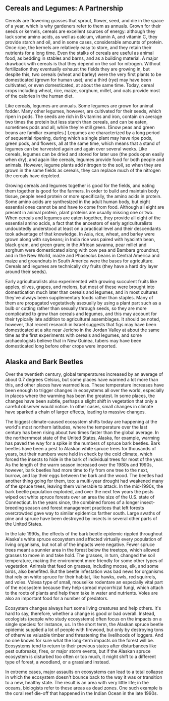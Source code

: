 ## Cereals and Legumes: A Partnership

Cereals are flowering grasses that sprout, flower, seed, and die in the space of a year, which is why gardeners refer to them as annuals. <span class="sentence_insertion sentence_insertion_9"></span> Grown for their seeds or kernels, cereals are excellent sources of energy: although they lack some amino acids, as well as calcium, vitamin A, and vitamin C, they provide starch and oil, and in some cases, considerable amounts of protein. <span class="sentence_insertion sentence_insertion_9"></span>Once ripe, the kernels are relatively easy to store, and they retain their nutrients for a long time. <span class="sentence_insertion sentence_insertion_9"></span> Even the stalks of cereals are useful as animal food, as bedding in stables and barns, and as a building material. A major drawback with cereals is that they depend on the soil for nitrogen. <span class="sentence_insertion sentence_insertion_9"></span>Without fertilization they eventually exhaust the fields they are growing in, but despite this, two cereals (wheat and barley) were the very first plants to be domesticated (grown for human use); and a third (rye) may have been cultivated, or even domesticated, at about the same time. Today, cereal crops including wheat, rice, maize, sorghum, millet, and oats provide most of the calories in the human diet.

Like cereals, legumes are annuals. Some legumes are grown for animal fodder. Many other legumes, however, are cultivated for their seeds, which ripen in pods. The seeds are rich in B vitamins and iron, contain on average two times the protein but less starch than cereals, and can be eaten, sometimes pods and all, while they're still green. (Snow peas and green beans are familiar examples.) Legumes are characterized by a long period of sequential ripening, during which a single plant may have ripe pods, green pods, and flowers, all at the same time, which means that a stand of legumes can be harvested again and again over several weeks. Like cereals, legumes can be dried and stored for later use (the pods open easily when dry), and again like cereals, legumes provide food for both people and animals. However, legume plants add nitrogen to the soil, so when they are grown in the same fields as cereals, they can replace much of the nitrogen the cereals have depleted.

Growing cereals and legumes together is good for the fields, and eating them together is good for the farmers. In order to build and maintain body tissue, people need protein or more specifically, the amino acids in protein. Some amino acids are synthesized in the adult human body, but eight essential ones cannot be and have to come from food. Although all eight are present in animal protein, plant proteins are usually missing one or two. When cereals and legumes are eaten together, they provide all eight of the essential amino acids, a fact that the ancestors of early agriculturalists undoubtedly understood at least on a practical level and their descendants took advantage of that knowledge. In Asia, rice, wheat, and barley were grown along with soybeans; in India rice was paired with hyacinth bean, black gram, and green gram; in the African savanna, pear millet and sorghum were domesticated along with cow pea and Bambara groundnut; and in the New World, maize and Phaseolus beans in Central America and maize and groundnuts in South America were the bases for agriculture. Cereals and legumes are technically dry fruits (they have a hard dry layer around their seeds).

Early agriculturalists also experimented with growing succulent fruits like apples, olives, grapes, and melons, but most of these were brought into domestication much later than cereals and legumes, and in most cultures they've always been supplementary foods rather than staples. <span class="excerpt_highlight excerpt_highlight_7">Many of them are propagated vegetatively asexually by using a plant part such as a bulb or cutting rather than sexually through seeds, so they are more complicated to grow than cereals and legumes, and this may account for their typically late addition to agricultural assemblages. </span>It should be noted, however, that recent research in Israel suggests that figs may have been domesticated at a site near Jericho in the Jordan Valley at about the same time as the first experiments with cereals and legumes, and some archaeologists believe that in New Guinea, tubers may have been domesticated long before other crops were imported.

## Alaska and Bark Beetles

Over the twentieth century, global temperatures increased by an average of about 0.7 degrees Celsius, but some places have warmed a lot more than this, and other places have warmed less. These temperature increases have been enough to trigger changes in ecosystems all over the world, especially in places where the warming has been the greatest. In some places, the changes have been <span class="excerpt_highlight excerpt_highlight_1">subtle</span>, perhaps a slight shift in vegetation that only a careful observer would notice. In other cases, small changes in climate have sparked a chain of larger effects, leading to massive changes.

The biggest climate-caused ecosystem shifts today are happening at the world's most northern latitudes, where the temperature over the last century has been rising about two times faster than the global average. In the northernmost state of the United States, Alaska, for example, warming has paved the way for a spike in the numbers of spruce bark beetles. Bark beetles have been a pest to Alaskan white spruce trees for thousands of years, but their numbers were held in check by the cold climate, which forced the insects to hide in the bark of individual trees for most of the year. As the length of the warm season increased over the 1980s and 1990s, however, bark beetles had more time to fly from one tree to the next, burrow, and lay their eggs between the bark and the wood. The beetles had another thing going for them, too: a multi-year drought had weakened many of the spruce trees, leaving them vulnerable to attack. In the mid-1990s, the bark beetle population exploded, and over the next few years the pests wiped out white spruce forests over an area the size of the U.S. state of Connecticut. In the years since, the combined forces of a longer insect-breeding season and forest management practices that left forests overcrowded gave way to similar epidemics farther south. Large swaths of pine and spruce have been destroyed by insects in several other parts of the United States.

In the late 1990s, the effects of the bark beetle epidemic rippled throughout Alaska's white spruce ecosystem and affected virtually every population of living organisms, but not all of the impacts were negative. Fewer spruce trees meant a sunnier area in the forest below the treetops, which allowed grasses to move in and take hold. The grasses, in turn, changed the soil temperature, making the environment more friendly for some other types of vegetation. Animals that feed on grasses, including moose, elk, and some birds, also benefited. But the beetle infestation was bad news for organisms that rely on white spruce for their habitat, like hawks, owls, red squirrels, and voles. Volesa type of small, mouselike rodentare an especially vital part of the ecosystem because they help spread mycorrhizal fungi, which attach to the roots of plants and help them take in water and nutrients. Voles are also an important food for a number of predators.

Ecosystem changes always hurt some living creatures and help others. <span class="sentence_insertion sentence_insertion_9"></span>It's hard to say, therefore, whether a change is good or bad overall. <span class="sentence_insertion sentence_insertion_9"></span>Instead, ecologists (people who study ecosystems) often focus on the impacts on a single species: for instance, us. <span class="sentence_insertion sentence_insertion_9"></span>In the short term, the Alaskan spruce beetle epidemic supplied a lot of people with firewood, but only by destroying tons of otherwise valuable timber and threatening the livelihoods of loggers. And no one knows for sure what the long-term impacts on the forest will be. <span class="excerpt_highlight excerpt_highlight_6">Ecosystems tend to return to their previous states after disturbances like pest outbreaks, fires, or major storm events, but if the Alaskan spruce ecosystem is disturbed too often or too much, it might shift to a different type of forest, a woodland, or a grassland instead.</span><span class="sentence_insertion sentence_insertion_9"></span>

In extreme cases, major assaults on ecosystems can lead to a total collapse in which the ecosystem doesn't bounce back to the way it was or transition to a new, healthy state. The result is an area with very little life; in the oceans, biologists refer to these areas as dead zones. One such example is the coral reef die-off that happened in the Indian Ocean in the late 1990s.
